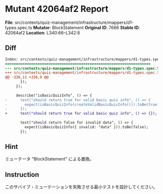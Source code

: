 # Mutant 42064af2 Report

**File**: src/contexts/quiz-management/infrastructure/mappers/d1-types.spec.ts
**Mutator**: BlockStatement
**Original ID**: 7666
**Stable ID**: 42064af2
**Location**: L340:66–L342:8

## Diff

```diff
Index: src/contexts/quiz-management/infrastructure/mappers/d1-types.spec.ts
===================================================================
--- src/contexts/quiz-management/infrastructure/mappers/d1-types.spec.ts	original
+++ src/contexts/quiz-management/infrastructure/mappers/d1-types.spec.ts	mutated #7666
@@ -336,11 +336,9 @@
       });
     });
 
     describe("isBasicQuizInfo", () => {
-      test("should return true for valid basic quiz info", () => {
-        expect(isBasicQuizInfo(createValidBasicQuizInfo())).toBe(true);
-      });
+      test("should return true for valid basic quiz info", () => {});
 
       test("should return false for invalid data", () => {
         expect(isBasicQuizInfo({ invalid: "data" })).toBe(false);
       });
```

## Hint

ミューテータ "BlockStatement" による置換。

## Instruction

このサバイブ・ミューテーションを失敗させる最小テストを設計してください。
